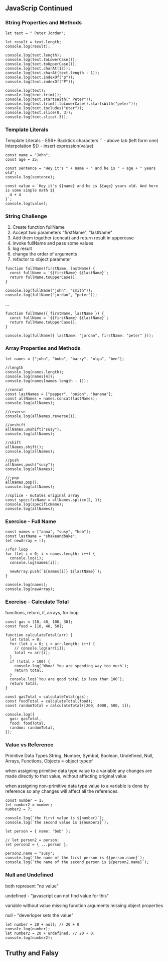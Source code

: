 ## JavaScrip Continued

### String Properties and Methods

```
let text = " Peter Jordan";

let result = text.length;
console.log(result);

console.log(text.length);
console.log(text.toLowerCase());
console.log(text.toUpperCase());
console.log(text.charAt(12));
console.log(text.charAt(text.length - 1));
console.log(text.indexOf("p"));
console.log(text.indexOf("P"));

console.log(text);
console.log(text.trim());
console.log(text.startsWith(" Peter"));
console.log(text.trim().toLowerCase().startsWith("peter"));
console.log(text.includes("eter"));
console.log(text.slice(0, 3));
console.log(text.slice(-3));
```

### Template Literals

Template Literals - ES6+
Backtick characters `` - above tab (left form one)
Interpolation ${} - insert expression(value)

```
const name = "John";
const age = 25;

const sentence = "Hey it's " + name + " and he is " + age + " years old";
console.log(sentence);

const value = `Hey it's ${name} and he is ${age} years old. And here is some simple math ${
  4 + 4
}`;
console.log(value);
```

### String Challenge

1. Create function fullName
2. Accept two parameters "firstName", "lastName"
3. Add them together (concat) and return result in uppercase
4. invoke fullName and pass some values
5. log result
6. change the order of arguments
7. refactor to object parameter

```
function fullName(firstName, lastName) {
  const fullName = `${firstName} ${lastName}`;
  return fullName.toUpperCase();
}

console.log(fullName("john", "smith"));
console.log(fullName("jordan", "peter"));
```

...

```
function fullName({ firstName, lastName }) {
  const fullName = `${firstName} ${lastName}`;
  return fullName.toUpperCase();
}

console.log(fullName({ lastName: "jordan", firstName: "peter" }));
```

### Array Properties and Methods

```
let names = ["john", "bobo", "barry", "olga", "ben"];

//length
console.log(names.length);
console.log(names[4]);
console.log(names[names.length - 1]);

//concat
const lastNames = ["pepper", "onion", "banana"];
const allNames = names.concat(lastNames);
console.log(allNames);

//reverse
console.log(allNames.reverse());

//unshift
allNames.unshift("susy");
console.log(allNames);

//shift
allNames.shift();
console.log(allNames);

//push
allNames.push("susy");
console.log(allNames);

//;pop
allNames.pop();
console.log(allNames);

//splice - mutates original array
const specificName = allNames.splice(2, 1);
console.log(specificName);
console.log(allNames);
```

### Exercise - Full Name

```
const names = ["anna", "susy", "bob"];
const lastName = "shakeandbake";
let newArray = [];

//for loop
for (let i = 0; i < names.length; i++) {
  console.log(i);
  console.log(names[i]);

  newArray.push(`${names[i]} ${lastName}`);
}

console.log(names);
console.log(newArray);
```

### Exercise - Calculate Total

functions, return, if, arrays, for loop

```
const gas = [10, 40, 100, 30];
const food = [10, 40, 50];

function calculateTotal(arr) {
  let total = 0;
  for (let i = 0; i < arr.length; i++) {
    // console.log(arr[i]);
    total += arr[i];
  }
  if (total > 100) {
    console.log(`Whoa! You are spending way too much`);
    return total;
  }
  console.log(`You are good total is less than 100`);
  return total;
}

const gasTotal = calculateTotal(gas);
const foodTotal = calculateTotal(food);
const randomTotal = calculateTotal([200, 4000, 500, 1]);

console.log({
  gas: gasTotal,
  food: foodTotal,
  random: randomTotal,
});
```

### Value vs Reference

Primitive Data Types
String, Number, Symbol, Boolean, Undefined, Null,
Arrays, Functions, Objects = object
typeof

when assigning primitive data type value to a variable any changes are made directly to that value, without affecting original value

when assigning non-primitive data type value to a variable is done by reference so any changes will affect all the references.

```
const number = 1;
let number2 = number;
number2 = 7;

console.log(`the first value is ${number}`);
console.log(`the second value is ${number2}`);

let person = { name: "bob" };

// let person2 = person;
let person2 = { ...person };

person2.name = "susy";
console.log(`the name of the first person is ${person.name}`);
console.log(`the name of the second person is ${person2.name}`);
```

### Null and Undefined

both represent "no value"

undefined - "javascript can not find value for this"

variable without value
missing function arguments
missing object properties

null - "deverloper sets the value"

```
let number = 20 + null; // 20 + 0
console.log(number);
let number2 = 20 + undefined; // 20 + 0;
console.log(number2);
```

## Truthy and Falsy

```

```
